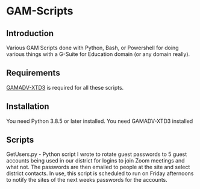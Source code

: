 # GAM-Scripts
<h2>Introduction</h2>
Various GAM Scripts done with Python, Bash, or Powershell for doing various things with a G-Suite for Education domain (or any domain really).
<h2>Requirements</h2>
<a href="https://github.com/taers232c/GAMADV-XTD3">GAMADV-XTD3</a> is required for all these scripts. 
<h2>Installation</h2>
You need Python 3.8.5 or later installed.
You need GAMADV-XTD3 installed
<h2>Scripts</h2>
GetUsers.py - Python script I wrote to rotate guest passwords to 5 guest accounts being used in our district for logins to join Zoom meetings and what not. The passwords are then emailed to people at the site and select district contacts. In use, this script is scheduled to run on Friday afternoons to notify the sites of the next weeks passwords for the accounts.
